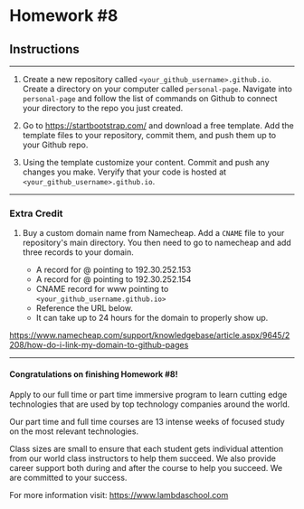 # Homework #8

## Instructions
---
1. Create a new repository called `<your_github_username>.github.io`.  Create a directory on your computer called `personal-page`.  Navigate into `personal-page` and follow the list of commands on Github to connect your directory to the repo you just created.


2. Go to https://startbootstrap.com/ and download a free template.  Add the template files to your repository, commit them, and push them up to your Github repo.


3. Using the template customize your content.  Commit and push any changes you make.  Veryify that your code is hosted at `<your_github_username>.github.io`.



---

### Extra Credit

1. Buy a custom domain name from Namecheap.  Add a `CNAME` file to your repository's main directory.  You then need to go to namecheap and add three records to your domain.

	* A record for @ pointing to 192.30.252.153
	* A record for @ pointing to 192.30.252.154
	* CNAME record for www pointing to `<your_github_username.github.io>`
	* Reference the URL below.
	* It can take up to 24 hours for the domain to properly show up.

https://www.namecheap.com/support/knowledgebase/article.aspx/9645/2208/how-do-i-link-my-domain-to-github-pages



---
#### Congratulations on finishing Homework #8!
Apply to our full time or part time immersive program to learn cutting edge technologies that are used by top technology companies around the world.

Our part time and full time courses are 13 intense weeks of focused study on the most relevant technologies.  

Class sizes are small to ensure that each student gets individual attention from our world class instructors to help them succeed.  We also provide career support both during and after the course to help you succeed.  We are committed to your success.

For more information visit: https://www.lambdaschool.com
